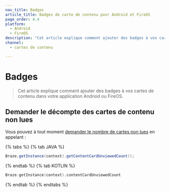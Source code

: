 ```yaml
---
nav_title: Badges
article_title: Badges de carte de contenu pour Android et FireOS
page_order: 4.4
platform: 
  - Android
  - FireOS
description: "Cet article explique comment ajouter des badges à vos cartes de contenu dans votre application Android ou FireOS."
channel:
  - cartes de contenu

---
```


# Badges

> Cet article explique comment ajouter des badges à vos cartes de contenu dans votre application Android ou FireOS.

## Demander le décompte des cartes de contenu non lues

Vous pouvez à tout moment [demander le nombre de cartes non lues][1] en appelant :

{% tabs %}
{% tab JAVA %}

```java
Braze.getInstance(context).getContentCardUnviewedCount();
```

{% endtab %}
{% tab KOTLIN %}

```kotlin
Braze.getInstance(context).contentCardUnviewedCount
```

{% endtab %}
{% endtabs %}

[1]: https://braze-inc.github.io/braze-android-sdk/kdoc/braze-android-sdk/com.braze/-i-braze/get-content-card-unviewed-count.html
